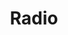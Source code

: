 ---
title: Radio
layout: "layouts/documentation.njk"
eleventyNavigation:
  key: radio
  title: Radio - coming soon
  locale: en
  parent: forms
  order: 4
  url: null
  hideMain: true
translationKey: "radio"
permalink: false
---